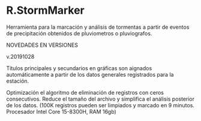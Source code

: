 # R.StormMarker
Herramienta para la marcación y análisis de tormentas a partir de eventos de precipitación obtenidos de pluviometros o pluviografos.

NOVEDADES EN VERSIONES

v.20191028

Títulos principales y secundarios en gráficas son aignados automáticamente a partir de los datos generales registrados para la estación.

Optimización el algoritmo de eliminación de registros con ceros consecutivos. Reduce el tamaño del archivo y simplifica el análisis posterior de los datos. (100K registros pueden ser limpiados y marcado en 9 minutos. Procesador Intel Core 15-8300H, RAM 16gb)




